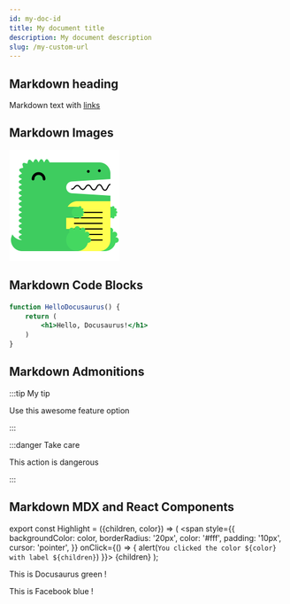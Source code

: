 ```yaml
---
id: my-doc-id
title: My document title
description: My document description
slug: /my-custom-url
---
```


## Markdown heading

Markdown text with [links](hello.md)

## Markdown Images

![Docusaurus logo](/img/docusaurus.png)

## Markdown Code Blocks

```jsx title="src/components/HelloDocusaurus.js"
function HelloDocusaurus() {
    return (
        <h1>Hello, Docusaurus!</h1>
    )
}
```

## Markdown Admonitions

:::tip My tip

Use this awesome feature option

:::

:::danger Take care

This action is dangerous

:::

## Markdown MDX and React Components

export const Highlight = ({children, color}) => (
  <span
    style={{
      backgroundColor: color,
      borderRadius: '20px',
      color: '#fff',
      padding: '10px',
      cursor: 'pointer',
    }}
    onClick={() => {
      alert(`You clicked the color ${color} with label ${children}`)
    }}>
    {children}
  </span>
);

This is <Highlight color="#25c2a0">Docusaurus green</Highlight> !

This is <Highlight color="#1877F2">Facebook blue</Highlight> !